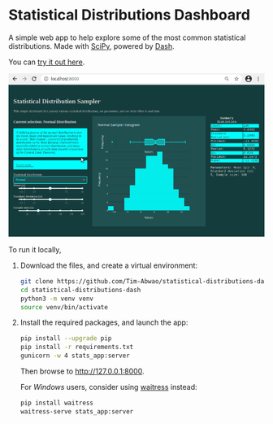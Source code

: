 # Statistical Distributions Dashboard

A simple web app to help explore some of the most common statistical distributions. Made with [SciPy][1], powered by [Dash][2].

You can [try it out here][3].

[![screen capture](screen.gif)][3]

To run it locally,

1. Download the files, and create a virtual environment:

    ```bash
    git clone https://github.com/Tim-Abwao/statistical-distributions-dash.git
    cd statistical-distributions-dash
    python3 -m venv venv
    source venv/bin/activate
    ```

2. Install the required packages, and launch the app:

    ```bash
    pip install --upgrade pip
    pip install -r requirements.txt
    gunicorn -w 4 stats_app:server
    ```

    Then browse to <http://127.0.0.1:8000>.

    For *Windows* users, consider using [waitress][4] instead:

    ```bash
    pip install waitress
    waitress-serve stats_app:server
    ```

[1]: https://www.scipy.org/
[2]: https://dash.plotly.com/
[3]: https://statistics-distributions.herokuapp.com/
[4]: https://docs.pylonsproject.org/projects/waitress/en/stable/
